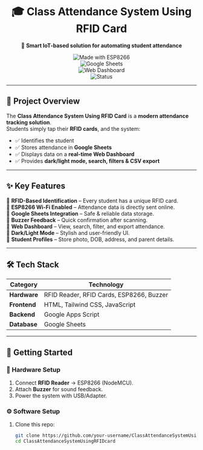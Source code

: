 <div align="center">

# 🎓 Class Attendance System Using RFID Card  

🚀 **Smart IoT-based solution for automating student attendance**  

![Made with ESP8266](https://img.shields.io/badge/Hardware-ESP8266-blue?style=for-the-badge&logo=arduino)  
![Google Sheets](https://img.shields.io/badge/Database-Google%20Sheets-orange?style=for-the-badge&logo=google)  
![Web Dashboard](https://img.shields.io/badge/Frontend-HTML%20%7C%20CSS%20%7C%20JS-yellow?style=for-the-badge&logo=javascript)  
![Status](https://img.shields.io/badge/Status-Active-success?style=for-the-badge)  

</div>

---

## 📖 Project Overview  

The **Class Attendance System Using RFID Card** is a **modern attendance tracking solution**.  
Students simply tap their **RFID cards**, and the system:  

- ✅ Identifies the student  
- ✅ Stores attendance in **Google Sheets**  
- ✅ Displays data on a **real-time Web Dashboard**  
- ✅ Provides **dark/light mode, search, filters & CSV export**  

---

## ✨ Key Features  

🔹 **RFID-Based Identification** – Every student has a unique RFID card.  
🔹 **ESP8266 Wi-Fi Enabled** – Attendance data is directly sent online.  
🔹 **Google Sheets Integration** – Safe & reliable data storage.  
🔹 **Buzzer Feedback** – Quick confirmation after scanning.  
🔹 **Web Dashboard** – View, search, filter, and export attendance.  
🔹 **Dark/Light Mode** – Stylish and user-friendly UI.  
🔹 **Student Profiles** – Store photo, DOB, address, and parent details.  

---

## 🛠️ Tech Stack  

| **Category**    | **Technology** |
|-----------------|----------------|
| **Hardware**    | RFID Reader, RFID Cards, ESP8266, Buzzer |
| **Frontend**    | HTML, Tailwind CSS, JavaScript |
| **Backend**     | Google Apps Script |
| **Database**    | Google Sheets |

---

## 🚀 Getting Started  

### 🔧 Hardware Setup  
1. Connect **RFID Reader** → ESP8266 (NodeMCU).  
2. Attach **Buzzer** for sound feedback.  
3. Power the system with USB/Adapter.  

### ⚙️ Software Setup  
1. Clone this repo:  
   ```bash
   git clone https://github.com/your-username/ClassAttendanceSystemUsingRFIDcard.git
   cd ClassAttendanceSystemUsingRFIDcard
